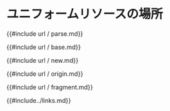 # <!--Uniform Resource Location--> ユニフォームリソースの場所

<!--{{#include url/parse.md}}-->
{{#include url / parse.md}}

<!--{{#include url/base.md}}-->
{{#include url / base.md}}

<!--{{#include url/new.md}}-->
{{#include url / new.md}}

<!--{{#include url/origin.md}}-->
{{#include url / origin.md}}

<!--{{#include url/fragment.md}}-->
{{#include url / fragment.md}}

<!--{{#include../links.md}}-->
{{#include../links.md}}
